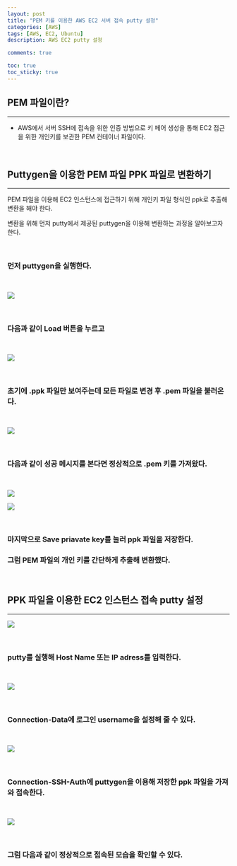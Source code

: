 ```yaml
---
layout: post
title: "PEM 키를 이용한 AWS EC2 서버 접속 putty 설정"
categories: [AWS]
tags: [AWS, EC2, Ubuntu]
description: AWS EC2 putty 설정

comments: true

toc: true
toc_sticky: true
---
```


## PEM 파일이란?

<hr>

-   AWS에서 서버 SSH에 접속을 위한 인증 방법으로 키 페어 생성을 통해 EC2 접근을 위한 개인키를 보관한 PEM 컨테이너 파일이다.

<br>

## Puttygen을 이용한 PEM 파일 PPK 파일로 변환하기

<hr>

PEM 파일을 이용해 EC2 인스턴스에 접근하기 위해 개인키 파일 형식인 ppk로 추출해 변환을 해야 한다.

변환을 위해 먼저 putty에서 제공된 puttygen을 이용해 변환하는 과정을 알아보고자 한다.

<br>

### 먼저 puttygen을 실행한다.

<br>

<img
    src="https://user-images.githubusercontent.com/84614785/189962834-97df0e8d-bd69-4e52-af2f-4235fd8b62b4.png"
  />

<br>

### 다음과 같이 Load 버튼을 누르고

<br>

<img
    src="https://user-images.githubusercontent.com/84614785/189962958-6f82b2cf-9544-4c9a-bd25-aeacce4b716a.png"
  />

<br>

### 초기에 .ppk 파일만 보여주는데 모든 파일로 변경 후 .pem 파일을 불러온다.

<br>

<img
    src="https://user-images.githubusercontent.com/84614785/189963019-238eb56c-336e-47c8-a014-a53d742fd6ce.png"
  />

<br>

### 다음과 같이 성공 메시지를 본다면 정상적으로 .pem 키를 가져왔다.

<br>

<img
    src="https://user-images.githubusercontent.com/84614785/189963064-7eaf17ee-397a-44b9-bb39-aab4670a5c89.png"
  />

<img
    src="https://user-images.githubusercontent.com/84614785/189963072-00689500-ecb1-458d-a1c2-c0f6be28cd76.png"
  />

<br>

### 마지막으로 Save priavate key를 눌러 ppk 파일을 저장한다.

### 그럼 PEM 파일의 개인 키를 간단하게 추출해 변환했다.

<br>

## PPK 파일을 이용한 EC2 인스턴스 접속 putty 설정

<hr>

<img
    src="https://user-images.githubusercontent.com/84614785/189963199-7ffb9f2b-6ad5-4b79-a029-767fcb52cdcd.png"
  />

<br>

### putty를 실행해 Host Name 또는 IP adress를 입력한다.

<br>

<img
    src="https://user-images.githubusercontent.com/84614785/189963200-646c4447-887d-4ddd-a721-ec6f7c4e5722.png"
  />

<br>

### Connection-Data에 로그인 username을 설정해 줄 수 있다.

<br>

<img
    src="https://user-images.githubusercontent.com/84614785/189963202-3faf0f14-c049-40e5-8e67-96b279549a64.png"
  />

<br>

### Connection-SSH-Auth에 puttygen을 이용해 저장한 ppk 파일을 가져와 접속한다.

<br>

<img
    src="https://user-images.githubusercontent.com/84614785/189963205-11f06adf-a75b-4b42-b37d-724940bccd52.png"
  />

<br>

### 그럼 다음과 같이 정상적으로 접속된 모습을 확인할 수 있다.
